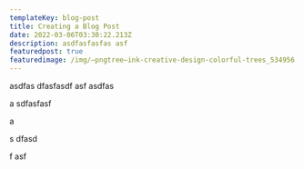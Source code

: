 ```yaml
---
templateKey: blog-post
title: Creating a Blog Post
date: 2022-03-06T03:30:22.213Z
description: asdfasfasfas asf
featuredpost: true
featuredimage: /img/—pngtree—ink-creative-design-colorful-trees_534956.png
---
```

asdfas dfasfasdf asf asdfas

a sdfasfasf 

a

s dfasd

f asf